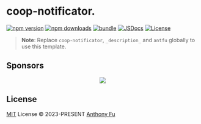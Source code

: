 # coop-notificator.

[![npm version][npm-version-src]][npm-version-href]
[![npm downloads][npm-downloads-src]][npm-downloads-href]
[![bundle][bundle-src]][bundle-href]
[![JSDocs][jsdocs-src]][jsdocs-href]
[![License][license-src]][license-href]

> **Note**:
> Replace `coop-notificator`, `_description_` and `antfu` globally to use this template.

## Sponsors

<p align="center">
  <a href="https://cdn.jsdelivr.net/gh/antfu/static/sponsors.svg">
    <img src='https://cdn.jsdelivr.net/gh/antfu/static/sponsors.svg'/>
  </a>
</p>

## License

[MIT](./LICENSE) License © 2023-PRESENT [Anthony Fu](https://github.com/antfu)

<!-- Badges -->

[npm-version-src]: https://img.shields.io/npm/v/coop-notificator?style=flat&colorA=080f12&colorB=1fa669
[npm-version-href]: https://npmjs.com/package/coop-notificator
[npm-downloads-src]: https://img.shields.io/npm/dm/coop-notificator?style=flat&colorA=080f12&colorB=1fa669
[npm-downloads-href]: https://npmjs.com/package/coop-notificator
[bundle-src]: https://img.shields.io/bundlephobia/minzip/coop-notificator?style=flat&colorA=080f12&colorB=1fa669&label=minzip
[bundle-href]: https://bundlephobia.com/result?p=coop-notificator
[license-src]: https://img.shields.io/github/license/copenomics/coop-notificator.svg?style=flat&colorA=080f12&colorB=1fa669
[license-href]: https://github.com/copenomics/coop-notificator/blob/main/LICENSE
[jsdocs-src]: https://img.shields.io/badge/jsdocs-reference-080f12?style=flat&colorA=080f12&colorB=1fa669
[jsdocs-href]: https://www.jsdocs.io/package/coop-notificator
